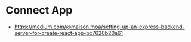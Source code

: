 # Connect App

- https://medium.com/@maison.moa/setting-up-an-express-backend-server-for-create-react-app-bc7620b20a61
